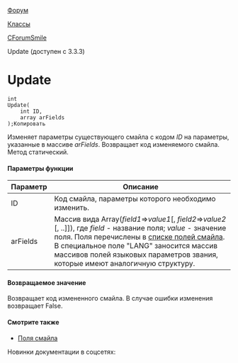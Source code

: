 [Форум](/api_help/forum/index.php)

[Классы](/api_help/forum/developer/index.php)

[CForumSmile](/api_help/forum/developer/cforumsmile/index.php)

Update (доступен с 3.3.3)

Update
======

```
int
Update(
	int ID,
	array arFields
);Копировать
```

Изменяет параметры существующего смайла с кодом *ID* на параметры, указанные в массиве *arFields*. Возвращает код изменяемого смайла. Метод статический.

#### Параметры функции

| Параметр | Описание |
| --- | --- |
| ID | Код смайла, параметры которого необходимо изменить. |
| arFields | Массив вида Array(*field1*=>*value1*[, *field2*=>*value2* [, ..]]), где    *field* - название поля;  *value* - значение поля.   Поля перечислены в [списке полей смайла](/api_help/forum/fields.php#cforumsmile). В специальное поле "LANG" заносится массив массивов полей языковых параметров звания, которые имеют аналогичную структуру. |

#### Возвращаемое значение

Возвращает код измененного смайла. В случае ошибки изменения возвращает False.

#### Смотрите также

* [Поля смайла](/api_help/forum/fields.php#cforumsmile)

Новинки документации в соцсетях: